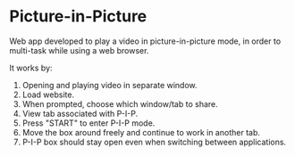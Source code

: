 # Picture-in-Picture
Web app developed to play a video in picture-in-picture mode, in order to multi-task while using a web browser.

It works by: 
  1) Opening and playing video in separate window.
  2) Load website.
  3) When prompted, choose which window/tab to share.
  4) View tab associated with P-I-P.
  5) Press "START" to enter P-I-P mode.
  6) Move the box around freely and continue to work in another tab.
  7) P-I-P box should stay open even when switching between applications.
